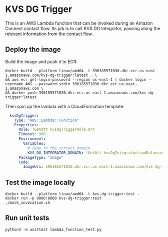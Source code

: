 # KVS DG Trigger

This is an AWS Lambda function that can be invoked during an Amazon Connect contact flow. Its job is to call KVS DG Integrator, passing along the relevant information from the contact flow. 

## Deploy the image
Build the image and push it to ECR:
```shell
docker build --platform linux/amd64 -t 396185571030.dkr.ecr.us-east-1.amazonaws.com/kvs-dg-trigger:latest . \
&& aws ecr get-login-password --region us-east-1 | docker login --username AWS --password-stdin 396185571030.dkr.ecr.us-east-1.amazonaws.com \
&& docker push 396185571030.dkr.ecr.us-east-1.amazonaws.com/kvs-dg-trigger:latest
```
Then spin up the lambda with a CloudFormation template:
```yaml
  kvsDgTrigger:
    Type: "AWS::Lambda::Function"
    Properties:
      Role: !GetAtt kvsDgTriggerRole.Arn
      Timeout: 900
      Environment:
        Variables:
          # Swap in the correct domain
          KVS_DG_INTEGRATOR_DOMAIN: !GetAtt kvsDgIntegratorLoadBalancer.DNSName
      PackageType: "Image"
      Code:
        ImageUri: 396185571030.dkr.ecr.us-east-1.amazonaws.com/kvs-dg-trigger:latest
```

## Test the image locally
```shell
docker build --platform linux/amd64 -t kvs-dg-trigger:test .
docker run -p 9000:8080 kvs-dg-trigger:test
./mock_invocation.sh
```

## Run unit tests
```shell
python3 -m unittest lambda_function_test.py
```
